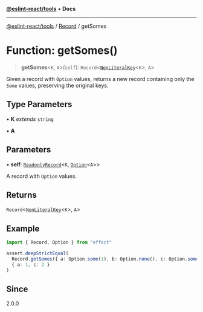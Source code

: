 [**@eslint-react/tools**](../../../README.md) • **Docs**

***

[@eslint-react/tools](../../../README.md) / [Record](../README.md) / getSomes

# Function: getSomes()

> **getSomes**\<`K`, `A`\>(`self`): `Record`\<[`NonLiteralKey`](../namespaces/ReadonlyRecord/type-aliases/NonLiteralKey.md)\<`K`\>, `A`\>

Given a record with `Option` values, returns a new record containing only the `Some` values, preserving the original keys.

## Type Parameters

• **K** *extends* `string`

• **A**

## Parameters

• **self**: [`ReadonlyRecord`](../type-aliases/ReadonlyRecord.md)\<`K`, [`Option`](../../O/type-aliases/Option.md)\<`A`\>\>

A record with `Option` values.

## Returns

`Record`\<[`NonLiteralKey`](../namespaces/ReadonlyRecord/type-aliases/NonLiteralKey.md)\<`K`\>, `A`\>

## Example

```ts
import { Record, Option } from "effect"

assert.deepStrictEqual(
  Record.getSomes({ a: Option.some(1), b: Option.none(), c: Option.some(2) }),
  { a: 1, c: 2 }
)
```

## Since

2.0.0
